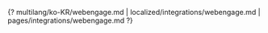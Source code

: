 {? multilang/ko-KR/webengage.md | localized/integrations/webengage.md | pages/integrations/webengage.md ?}
